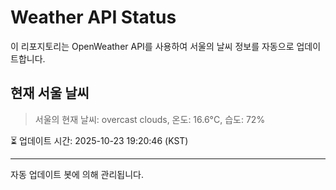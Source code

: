 
# Weather API Status

이 리포지토리는 OpenWeather API를 사용하여 서울의 날씨 정보를 자동으로 업데이트합니다.

## 현재 서울 날씨
> 서울의 현재 날씨: overcast clouds, 온도: 16.6°C, 습도: 72%

⏳ 업데이트 시간: 2025-10-23 19:20:46 (KST)

---
자동 업데이트 봇에 의해 관리됩니다.
